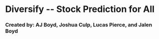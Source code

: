 # Diversify -- Stock Prediction for All
### Created by: AJ Boyd, Joshua Culp, Lucas Pierce, and Jalen Boyd

